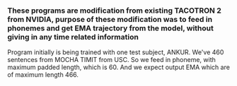 

### These programs are modification from existing TACOTRON 2 from NVIDIA, purpose of these modification was to feed in phonemes and get EMA trajectory from the model, without giving in any time related information

Program initially is being trained with one test subject, ANKUR. We've 460 sentences from MOCHA TIMIT from USC. So we feed in phoneme, with maximum padded length, which is 60. And we expect output EMA which are of maximum length 466. 

<!-- ### Following feature engineering was done on dataset:
  1. Make a set of all the characters of Czech and [Indian Names](https://gist.github.com/mbejda/7f86ca901fe41bc14a63), for doing one hot encoding. 
  2. Break each name in a list, and assign each character to a one hot encoded vector.
  3. For label we're assigning a list of [1, 0] for male and [0, 1] for female. This will be used as we're using *categorical crossentropy* method, as our criterion.  -->
<!--  
### Structure of Model used:
I'm using *Bidirectional LSTM of around 524 units with 2 layers*, as it makes sense an algorithm if feeded from end of a name, will learn quite well, and increase in accuracy was observed. So no reason why it shouldn't be used
I'm also using callbacks in Keras model, Early_Stopping with patience 10, and ReduceLROnPlateau, truth be told, model isn't that complicated we didn't need to use this, but no harm in using them


### Accuracy
We're getting accuracy of around **80 to 85%**, not bad since we're not explicitly training on Czech names, still we get that, that's pretty good.


### How to run this program

>> python3 Martin_keras.py "Martin" "Martini"

Basically add any number of names, adding space in between them.


Also you need to extract weights inside tmp, they're in ZIP for compression. Extract them and put them in /tmp -->

